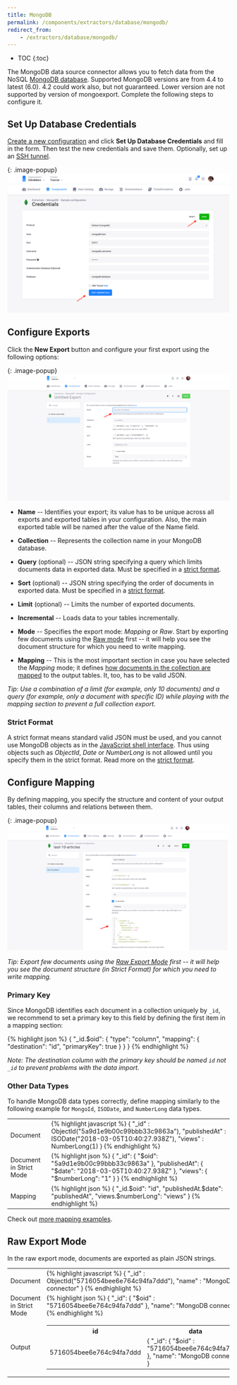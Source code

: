 ```yaml
---
title: MongoDB
permalink: /components/extractors/database/mongodb/
redirect_from:
    - /extractors/database/mongodb/
---
```


* TOC
{:toc}

The MongoDB data source connector allows you to fetch data from the NoSQL [MongoDB database](https://www.mongodb.com/). Supported MongoDB versions are from 4.4 to latest (6.0). 4.2 could work also, but not guaranteed. Lower version are not supported by version of mongoexport.
Complete the following steps to configure it.

## Set Up Database Credentials
[Create a new configuration](/components/#creating-component-configuration) and click **Set Up Database Credentials** and fill in the form. 
Then test the new credentials and save them. Optionally, set up an [SSH tunnel](/components/extractors/database/#connecting-to-database).

{: .image-popup}
![MongoDB new credentials](/components/extractors/database/mongodb/mongodb-1.png)

## Configure Exports
Click the **New Export** button and configure your first export using the following options:

{: .image-popup}
![MongoDB new export](/components/extractors/database/mongodb/mongodb-2.png)

- **Name** -- Identifies your export; its value has to be unique across all exports and exported tables in
your configuration. Also, the main exported table will be named after the value of the Name field.

- **Collection** -- Represents the collection name in your MongoDB database.

- **Query** (optional) -- JSON string specifying a query which limits documents data in exported data.
Must be specified in a [strict format](#strict-format).

- **Sort** (optional) -- JSON string specifying the order of documents in exported data.
Must be specified in a [strict format](#strict-format).

- **Limit** (optional) -- Limits the number of exported documents.

- **Incremental** -- Loads data to your tables incrementally.

- **Mode** -- Specifies the export mode: *Mapping* or *Raw*. Start by exporting few documents using the 
[Raw mode](#raw-export-mode) first -- it will help you see the document structure for which you need to write mapping.

- **Mapping** -- This is the most important section in case you have selected the *Mapping* mode; 
it defines [how documents in the collection are mapped](#configure-mapping) to the output tables.
It, too, has to be valid JSON. 

*Tip: Use a combination of a limit (for example, only 10 documents) and a query (for example, 
only a document with specific ID) while playing with the mapping section to prevent a full collection export.*

### Strict Format
A strict format means standard valid JSON must be used, and you cannot use MongoDB objects as in the
[JavaScript shell interface](https://docs.mongodb.com/v3.2/reference/program/mongo/#bin.mongo).
Thus using objects such as *ObjectId*, *Date* or *NumberLong* is not allowed until you specify them
in the strict format. Read more on the [strict format](https://docs.mongodb.com/v3.2/reference/mongodb-extended-json/).

## Configure Mapping
By defining mapping, you specify the structure and content of your output tables, 
their columns and relations between them.

{: .image-popup}
![MongoDB new export filled](/components/extractors/database/mongodb/mongodb-3.png)

*Tip: Export few documents using the [Raw Export Mode](#raw-export-mode) first -- it will help you see
the document structure (in Strict Format) for which you need to write mapping.*

### Primary Key
Since MongoDB identifies each document in a collection uniquely by `_id`, we recommend to set
a primary key to this field by defining the first item in a mapping section:

{% highlight json %}
{
    "_id.$oid": {
        "type": "column",
        "mapping": {
            "destination": "id",
            "primaryKey": true
        }
    }
}
{% endhighlight %}

*Note: The destination column with the primary key should be named `id` not `_id` to prevent problems with
the data import.*

### Other Data Types
To handle MongoDB data types correctly, define mapping similarly to the following example for
`MongoId`, `ISODate`, and `NumberLong` data types.

<table class="table table-bordered">
<tr>
<td>Document</td>
<td>
{% highlight javascript %}
{
    "_id" : ObjectId("5a9d1e9b00c99bbb33c9863a"),
    "publishedAt" : ISODate("2018-03-05T10:40:27.938Z"),
    "views" : NumberLong(1)
}
{% endhighlight %}
</td>
</tr>
<tr>
<td>Document in Strict Mode</td>
<td>
{% highlight json %}
{
    "_id": {
        "$oid": "5a9d1e9b00c99bbb33c9863a"
    },
    "publishedAt": {
        "$date": "2018-03-05T10:40:27.938Z"
    },
    "views": {
        "$numberLong": "1"
    }
}
{% endhighlight %}
</td>
</tr>
<tr>
<td>Mapping</td>
<td>
{% highlight json %}
{
    "_id.$oid": "id",
    "publishedAt.$date": "publishedAt",
    "views.$numberLong": "views"
}
{% endhighlight %}
</td>
</tr>
</table>

Check out [more mapping examples](/components/extractors/database/mongodb/mapping/).

## Raw Export Mode
In the raw export mode, documents are exported as plain JSON strings.

<table class="table table-bordered">
<tr>
<td>Document</td>
<td>
{% highlight javascript %}
{
    "_id" : ObjectId("5716054bee6e764c94fa7ddd"),
    "name" : "MongoDB connector"
}
{% endhighlight %}
</td>
</tr>
<tr>
<td>Document in Strict Mode</td>
<td>
{% highlight json %}
{
    "_id": {
        "$oid" : "5716054bee6e764c94fa7ddd"
    },
    "name": "MongoDB connector"
}
{% endhighlight %}
</td>
</tr>
<tr>
<td>Output</td>
<td>

<table>
<tr><th>id</th><th>data</th></tr>
<tr>
<td>5716054bee6e764c94fa7ddd</td>
<td>
{
    "_id": {
        "$oid" : "5716054bee6e764c94fa7ddd"
    },
    "name": "MongoDB connector"
}
</td>
</tr>
</table>

</td>
</tr>
</table>
